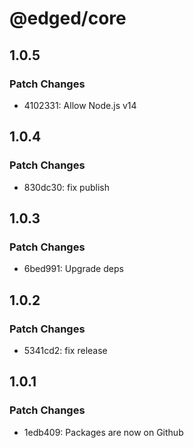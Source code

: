 # @edged/core

## 1.0.5

### Patch Changes

- 4102331: Allow Node.js v14

## 1.0.4

### Patch Changes

- 830dc30: fix publish

## 1.0.3

### Patch Changes

- 6bed991: Upgrade deps

## 1.0.2

### Patch Changes

- 5341cd2: fix release

## 1.0.1

### Patch Changes

- 1edb409: Packages are now on Github
